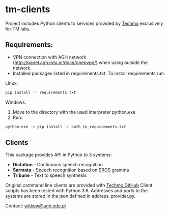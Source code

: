 # tm-clients

Project includes Python clients to services provided by [Techmo](http://techmo.pl/) exclusively for TM labs. 

## Requirements:
 - VPN connection with AGH network (http://panel.agh.edu.pl/docs/openvpn/) when using outside the network.
 - Installed packages listed in requirements.txt. To install requirements run:
 
 Linux:
 ```bash
 pip install -r requirements.txt
 ```
 
 Windows:
 1. Move to the directory with the used interpreter python.exe.
 2. Run:
 ```bash
 python.exe -m pip install -r path_to_requirements.txt
 ```

 ## Clients

 This package provides API in Python to 3 systems:
 *   **Dictation** - Continuous speech recognition
 *   **Sarmata** - Speech recognition based on [SRGS](https://www.w3.org/TR/speech-grammar/) gramma
 *   **Tribune** - Text to speech synthesis
 
Original command line clients are provided with [Techmo GitHub](https://github.com/techmo-pl)
Client scripts has been tested with Python 3.6. Addresses and ports to the systems are stored in the json defined in address_provider.py.

 Contact: witkow@agh.edu.pl
